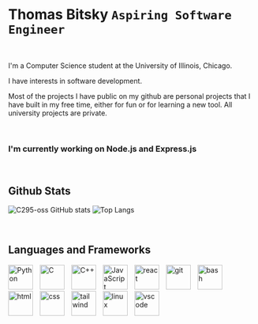 

# Thomas Bitsky **`Aspiring Software Engineer`**
<br>

I'm a Computer Science student at the University of Illinois, Chicago.

I have interests in software development.

Most of the projects I have public on my github are personal projects that I have built in my free time,
either for fun or for learning a new tool. All university projects are private.

<br>

### I'm currently working on Node.js and Express.js

<br>

<!--
## Contact Me

<div>
  <a href="">
    <img src="https://img.shields.io/badge/%27for%20the%20badge%27%20style-20B2AA?style=for-the-badge" />
  </a>
  
  <a href="">
    <img src="https://img.shields.io/badge/%27for%20the%20badge%27%20style-20B2AA?style=for-the-badge" />
  </a>

  <a href="">
    <img src="https://img.shields.io/badge/%27for%20the%20badge%27%20style-20B2AA?style=for-the-badge" />
  </a>
  
</div>

<br>
-->

## Github Stats

<div>

  <!-- Stats grabbed from Anurag Hazra's readme-stats repo : https://github.com/anuraghazra -->

  ![C295-oss GitHub stats](https://github-readme-stats.vercel.app/api?username=C295-oss&theme=github_dark_dimmed)
  ![Top Langs](https://github-readme-stats.vercel.app/api/top-langs/?username=C295-oss&layout=donut&theme=github_dark_dimmed)
  
</div>

<br>

## Languages and Frameworks 
<div>
  
  <!-- Sources for images taken from https://devicon.dev/ -->
  
  <img algin="left" alt="Python" width="50px" style="padding-right:10px;" src="https://cdn.jsdelivr.net/gh/devicons/devicon/icons/python/python-original.svg" />
  <img algin="left" alt="C" width="50px" style="padding-right:10px;" src="https://cdn.jsdelivr.net/gh/devicons/devicon/icons/c/c-original.svg" />
  <img algin="left" alt="C++" width="50px" style="padding-right:10px;" src="https://cdn.jsdelivr.net/gh/devicons/devicon/icons/cplusplus/cplusplus-original.svg" />
  <img algin="left" alt="JavaScript" width="50px" style="padding-right:10px;" src="https://cdn.jsdelivr.net/gh/devicons/devicon/icons/javascript/javascript-original.svg" />
  <img algin="left" alt="react" width="50px" style="padding-right:10px;" src="https://cdn.jsdelivr.net/gh/devicons/devicon/icons/react/react-original.svg" />
  <img algin="left" alt="git" width="50px" style="padding-right:10px;" src="https://cdn.jsdelivr.net/gh/devicons/devicon/icons/git/git-original.svg" />
  <img algin="left" alt="bash" width="50px" style="padding-right:10px;" src="https://cdn.jsdelivr.net/gh/devicons/devicon/icons/bash/bash-original.svg" />
  <img algin="left" alt="html" width="50px" style="padding-right:10px;" src="https://cdn.jsdelivr.net/gh/devicons/devicon/icons/html5/html5-original.svg" />
  <img algin="left" alt="css" width="50px" style="padding-right:10px;" src="https://cdn.jsdelivr.net/gh/devicons/devicon/icons/css3/css3-original.svg" />
  <img algin="left" alt="tailwind" width="50px" style="padding-right:10px;" src="https://cdn.jsdelivr.net/gh/devicons/devicon@latest/icons/tailwindcss/tailwindcss-original.svg"/>
  <img algin="left" alt="linux" width="50px" style="padding-right:10px;" src="https://cdn.jsdelivr.net/gh/devicons/devicon/icons/linux/linux-original.svg" />
  <img algin="left" alt="vscode" width="50px" style="padding-right:10px;" src="https://cdn.jsdelivr.net/gh/devicons/devicon/icons/vscode/vscode-original.svg" />

</div>

<br>
<br>

